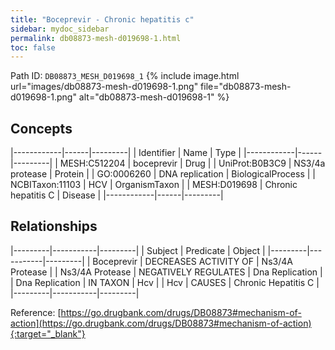 ```yaml
---
title: "Boceprevir - Chronic hepatitis c"
sidebar: mydoc_sidebar
permalink: db08873-mesh-d019698-1.html
toc: false 
---
```



Path ID: `DB08873_MESH_D019698_1`
{% include image.html url="images/db08873-mesh-d019698-1.png" file="db08873-mesh-d019698-1.png" alt="db08873-mesh-d019698-1" %}

## Concepts

|------------|------|---------|
| Identifier | Name | Type    |
|------------|------|---------|
| MESH:C512204 | boceprevir | Drug |
| UniProt:B0B3C9 | NS3/4a protease | Protein |
| GO:0006260 | DNA replication | BiologicalProcess |
| NCBITaxon:11103 | HCV | OrganismTaxon |
| MESH:D019698 | Chronic hepatitis C | Disease |
|------------|------|---------|

## Relationships

|---------|-----------|---------|
| Subject | Predicate | Object  |
|---------|-----------|---------|
| Boceprevir | DECREASES ACTIVITY OF | Ns3/4A Protease |
| Ns3/4A Protease | NEGATIVELY REGULATES | Dna Replication |
| Dna Replication | IN TAXON | Hcv |
| Hcv | CAUSES | Chronic Hepatitis C |
|---------|-----------|---------|

Reference: [https://go.drugbank.com/drugs/DB08873#mechanism-of-action](https://go.drugbank.com/drugs/DB08873#mechanism-of-action){:target="_blank"}